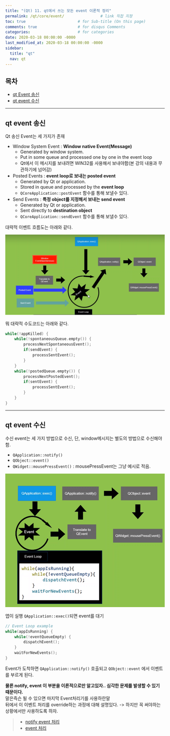 ```yaml
---
title: "(Qt) 11. qt에서 쓰는 모든 event 이론적 정리"
permalink: /qt/core/event/                # link 직접 지정
toc: true                       # for Sub-title (On this page)
comments: true                  # for disqus Comments
categories:                     # for categories
date: 2020-03-18 00:00:00 -0000
last_modified_at: 2020-03-18 00:00:00 -0000
sidebar:
  title: "qt"
  nav: qt
---
```


## 목차

* [qt Event 송신](/#qt-event-송신)
* [qt event 수신](#qt-event-수신)

---

## qt event 송신

Qt 송신 Event는 세 가지가 존재

* Window System Event : **Window native Event(Message)**
    - Generated by window system.
    - Put in some queue and processed one by one in the event loop
    - Qt에서 이 메시지를 보내려면 WIN32를 사용해서 보내야함(본 강의 내용과 무관하기에 넘어감)
* Posted Events : **event loop로 보내는 posted event**
    - Generated by Qt or application.
    - Stored in queue and processed by the **event loop**
    - `QCoreApplication::postEvent` 함수를 통해 보낼수 있다.
* Send Events : **특정 object를 지정해서 보내는 send event**
    - Generated by Qt or application.
    - Sent directly to **destination object**
    - `QCoreApplication::sendEvent` 함수를 통해 보낼수 있다.

대략적 이벤트 흐름도는 아래와 같다.

![](/file/image/qt-gdi-s2-11-image-1.png)

뭐 대략적 수도코드는 아래와 같다.<br>

```cpp
while(!appKilled) {
    while(!spontaneousQueue.empty()) {
        processNextSpontaneousEvent();
        if(sendEvent) {
            processSentEvent();
        }
    }
    while(!postedQueue.empty()) {
        processNextPostedEvent();
        if(sentEvent) {
            processSentEvent();
        }
    }
}
```

---

## qt event 수신

수신 event는 세 가지 방법으로 수신, 단, window메시지는 별도의 방법으로 수신해야함.

* `QApplication::notify()`
* `QObject::event()`
* `QWidget::mousePressEvent()` : mousePressEvent는 그냥 예시로 적음.

![](/file/image/qt-gdi-s2-5-image-1.png)

앱이 실행 `QApplication::exec()`되면 event를 대기

```cpp
// Event Loop example
while(appIsRunning) {
    while(!eventQueueEmpty) {
        dispatchEvent();
    }
    waitForNewEvents();
}
```

Event가 도착하면 `QApplication::notify()` 호출되고 `QObject::event` 에서 이벤트를 부르게 된다.<br>

**물론 notify, event 이 부분을 이론적으로만 알고있자.. 심각한 문제를 발생할 수 있기 때문이다.**<br>
말은즉슨 될 수 있으면 마지막 Event처리기를 사용하란말<br>
뒤에서 이 이벤트 처리를 override하는 과정에 대해 설명있다. -> 하지만 꼭 써야하는 상황에서만 사용하도록 하자.<br>

> * [notify event 처리](https://8bitscoding.github.io/Qt-GDI-S2-7/)
> * [event 처리](https://8bitscoding.github.io/Qt-GDI-S2-8/)